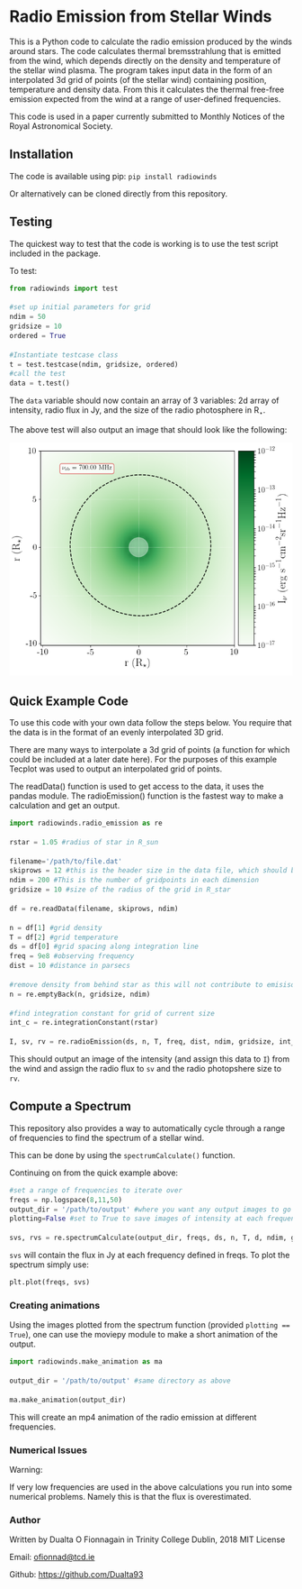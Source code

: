 # Radio Emission from Stellar Winds

This is a Python code to calculate the radio emission produced by the winds around stars. 
The code calculates thermal bremsstrahlung that is emitted from the wind, which depends directly on the density and temperature of the stellar wind plasma. 
The program takes input data in the form of an interpolated 3d grid of points (of the stellar wind) containing position, temperature and density data. 
From this it calculates the thermal free-free emission expected from the wind at a range of user-defined frequencies. 

This code is used in a paper currently submitted to Monthly Notices of the Royal Astronomical Society. 


## Installation
The code is available using pip:
`pip install radiowinds`

Or alternatively can be cloned directly from this repository.

## Testing
The quickest way to test that the code is working is to use the test script included in the package.

To test:
```python
from radiowinds import test

#set up initial parameters for grid
ndim = 50
gridsize = 10
ordered = True

#Instantiate testcase class
t = test.testcase(ndim, gridsize, ordered)
#call the test
data = t.test()

```
The `data` variable should now contain an array of 3 variables: 2d array of intensity, radio flux in Jy, and the size of the radio photosphere in R<sub>&#8902;</sub>.

The above test will also output an image that should look like the following:

![Alt text](radiowinds/test_ordered.png?raw=true "Thermal Bremstrahlung from a stellar wind")


## Quick Example Code
To use this code with your own data follow the steps below.
You require that the data is in the format of an evenly interpolated 3D grid.

There are many ways to interpolate a 3d grid of points (a function for which could be included at a later date here).
For the purposes of this example Tecplot was used to output an interpolated grid of points. 

The readData() function is used to get access to the data, it uses the pandas module. The radioEmission() function is the fastest way to make a calculation and get an output.
```python
import radiowinds.radio_emission as re

rstar = 1.05 #radius of star in R_sun

filename='/path/to/file.dat'
skiprows = 12 #this is the header size in the data file, which should be changed for users needs
ndim = 200 #This is the number of gridpoints in each dimension
gridsize = 10 #size of the radius of the grid in R_star

df = re.readData(filename, skiprows, ndim)

n = df[1] #grid density
T = df[2] #grid temperature
ds = df[0] #grid spacing along integration line
freq = 9e8 #observing frequency
dist = 10 #distance in parsecs

#remove density from behind star as this will not contribute to emisison
n = re.emptyBack(n, gridsize, ndim)

#find integration constant for grid of current size
int_c = re.integrationConstant(rstar)

I, sv, rv = re.radioEmission(ds, n, T, freq, dist, ndim, gridsize, int_c)
```
This should output an image of the intensity (and assign this data to `I`) from the wind and assign the radio flux to `sv` and the radio photopshere size to `rv`.

## Compute a Spectrum
This repository also provides a way to automatically cycle through a range of frequencies to find the spectrum of a stellar wind.

This can be done by using the `spectrumCalculate()` function.

Continuing on from the quick example above:

```python
#set a range of frequencies to iterate over
freqs = np.logspace(8,11,50)
output_dir = '/path/to/output' #where you want any output images to go
plotting=False #set to True to save images of intensity at each frequency to output_dir

svs, rvs = re.spectrumCalculate(output_dir, freqs, ds, n, T, d, ndim, gridsize, int_c, plotting=plotting)

```
`svs` will contain the flux in Jy at each frequency defined in freqs. To plot the spectrum simply use:
```python
plt.plot(freqs, svs)
```

### Creating animations
Using the images plotted from the spectrum function (provided `plotting == True`), one can use the moviepy module to make a short animation of the output.

```python
import radiowinds.make_animation as ma 

output_dir = '/path/to/output' #same directory as above

ma.make_animation(output_dir)
```
This will create an mp4 animation of the radio emission at different frequencies.

### Numerical Issues
Warning: 

If very low frequencies are used in the above calculations you run into some numerical problems.
Namely this is that the flux is overestimated.


### Author
Written by Dualta O Fionnagain in Trinity College Dublin, 2018
MIT License

Email: ofionnad@tcd.ie

Github: https://github.com/Dualta93
